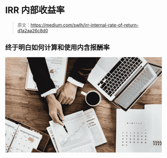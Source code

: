# IRR 内部收益率

> 原文：<https://medium.com/swlh/irr-internal-rate-of-return-d1a2aa26c8d0>

## 终于明白如何计算和使用内含报酬率

![](img/7f34c9232bb222f95baed2d957e518ac.png)